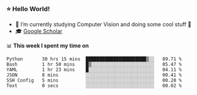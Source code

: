 ### ⭐️ Hello World!

<!--
**hologerry/hologerry** is a ✨ _special_ ✨ repository because its `README.md` (this file) appears on your GitHub profile.

Here are some ideas to get you started:

- 🔭 I’m currently working and studying on Computer Vision
- 🌱 I’m currently learning at Peking University
- 💬 Ask me about 
- 📫 How to reach me: E-mail
- 😄 Pronouns: he/his
- ⚡ Fun fact: Music is the Power
-->


- 🔭 I’m currently studying Computer Vision and doing some cool stuff 🤖
- 🎓 [Google Scholar](https://scholar.google.com/citations?user=3ykqW9wAAAAJ&hl=en)


📊 **This week I spent my time on**

<!--START_SECTION:waka-->

```text
Python       30 hrs 15 mins  ██████████████████████▒░░   89.71 %
Bash         1 hr 50 mins    █▒░░░░░░░░░░░░░░░░░░░░░░░   05.47 %
YAML         1 hr 23 mins    █░░░░░░░░░░░░░░░░░░░░░░░░   04.11 %
JSON         8 mins          ░░░░░░░░░░░░░░░░░░░░░░░░░   00.41 %
SSH Config   5 mins          ░░░░░░░░░░░░░░░░░░░░░░░░░   00.28 %
Text         0 secs          ░░░░░░░░░░░░░░░░░░░░░░░░░   00.02 %
```

<!--END_SECTION:waka-->
